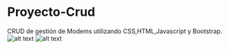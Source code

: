 # Proyecto-Crud
CRUD de gestión de Modems utilizando CSS,HTML,Javascript y Bootstrap.
![alt text](https://github.com/LucasLob/Proyecto-Crud/blob/master/imagenes/Selecci%C3%B3n_014.png)
![alt text](https://github.com/LucasLob/Proyecto-Crud/blob/master/imagenes/Selecci%C3%B3n_015.png?raw=true)
